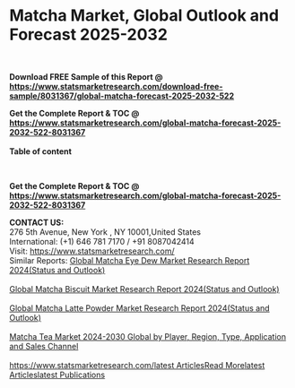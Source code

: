 <h1>Matcha Market, Global Outlook and Forecast 2025-2032</h1><br/><p><strong>Download FREE Sample of this Report @ <a href="https://www.statsmarketresearch.com/download-free-sample/8031367/global-matcha-forecast-2025-2032-522">https://www.statsmarketresearch.com/download-free-sample/8031367/global-matcha-forecast-2025-2032-522</a></strong></p><div><b>Get the Complete Report & TOC @ <a href="https://www.statsmarketresearch.com/global-matcha-forecast-2025-2032-522-8031367">https://www.statsmarketresearch.com/global-matcha-forecast-2025-2032-522-8031367</a></b></div><br><b>Table of content</b><p><br><div><b>Get the Complete Report & TOC @ <a href="https://www.statsmarketresearch.com/global-matcha-forecast-2025-2032-522-8031367">https://www.statsmarketresearch.com/global-matcha-forecast-2025-2032-522-8031367</a></b></div></p> <b>CONTACT US:</b><br>276 5th Avenue, New York , NY 10001,United States<br>International: (+1) 646 781 7170 / +91 8087042414<br>Visit: <a href="https://www.statsmarketresearch.com/">https://www.statsmarketresearch.com/</a><br>Similar Reports: <a href="https://www.statsmarketresearch.com/global-matcha-forecast-2025-2032-522-8031367">Global Matcha Eye Dew Market Research Report 2024(Status and Outlook)</a><br/><br/><a href="https://www.statsmarketresearch.com/global-matcha-forecast-2025-2032-522-8031367">Global Matcha Biscuit Market Research Report 2024(Status and Outlook)</a><br/><br/><a href="https://www.statsmarketresearch.com/global-matcha-forecast-2025-2032-522-8031367">Global Matcha Latte Powder Market Research Report 2024(Status and Outlook)</a><br/><br/><a href="https://www.statsmarketresearch.com/global-matcha-forecast-2025-2032-522-8031367">Matcha Tea Market 2024-2030 Global by Player, Region, Type, Application and Sales Channel</a><br/><br/><a href="https://gyeongbokgung.com">https://www.statsmarketresearch.com/</a><a href="https://hallyeomaritime.com">latest Articles</a><a href="https://jingwansa.com">Read More</a><a href=https://nguoiviet.jp/">latest Articles</a><a href="https://www.intelmarketresearch.com/">latest Publications</a>